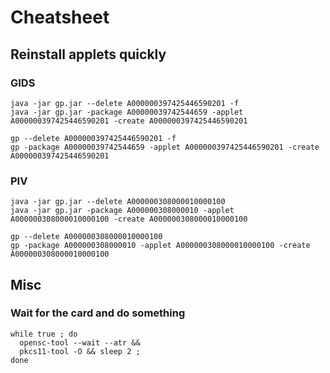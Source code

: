 # Cheatsheet
## Reinstall applets quickly
### GIDS
```
java -jar gp.jar --delete A000000397425446590201 -f
java -jar gp.jar -package A00000039742544659 -applet A000000397425446590201 -create A000000397425446590201
```

```
gp --delete A000000397425446590201 -f
gp -package A00000039742544659 -applet A000000397425446590201 -create A000000397425446590201
```
### PIV
```
java -jar gp.jar --delete A000000308000010000100
java -jar gp.jar -package A000000308000010 -applet A000000308000010000100 -create A000000308000010000100
```

```
gp --delete A000000308000010000100
gp -package A000000308000010 -applet A000000308000010000100 -create A000000308000010000100
```
## Misc
### Wait for the card and do something
```
while true ; do
  opensc-tool --wait --atr &&
  pkcs11-tool -O && sleep 2 ;
done
```

